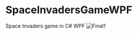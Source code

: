 # SpaceInvadersGameWPF
Space Invaders game in C# WPF
![Final1](https://user-images.githubusercontent.com/11675204/88896685-7c1e6100-d24a-11ea-9785-3e03070f4d9f.PNG)
